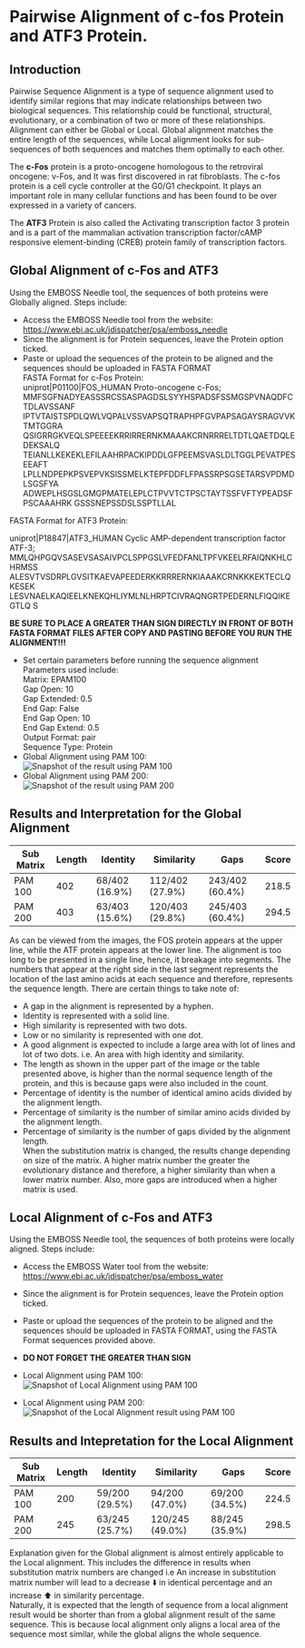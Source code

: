 # Pairwise Alignment of c-fos Protein and ATF3 Protein.
## Introduction
Pairwise Sequence Alignment is a type of sequence alignment used to identify similar regions that may indicate relationships between two biological sequences. This relationship could be functional, structural, evolutionary, or a combination of two or more of these relationships.
Alignment can either be Global or Local. Global alignment matches the entire length of the sequences, while Local alignment looks for sub-sequences of both sequences and matches them optimally to each other.  
  
  The **c-Fos** protein is a proto-oncogene homologous to the retroviral oncogene: v-Fos, and It was first discovered in rat fibroblasts.
The c-fos protein is a cell cycle controller at the G0/G1 checkpoint. 
It plays an important role in many cellular functions and has been found to be over expressed in a variety of cancers.  
  
  The **ATF3** Protein is also called the Activating transcription factor 3 protein and is a part of the mammalian activation transcription factor/cAMP responsive element-binding (CREB) protein family of transcription factors.

## Global Alignment of c-Fos and ATF3
Using the EMBOSS Needle tool, the sequences of both proteins were Globally aligned. 
Steps include:  
* Access the EMBOSS Needle tool from the website: https://www.ebi.ac.uk/jdispatcher/psa/emboss_needle
* Since the alignment is for Protein sequences, leave the Protein option ticked.
* Paste or upload the sequences of the protein to be aligned and the sequences should be uploaded in FASTA FORMAT  
  FASTA Format for c-Fos Protein:   
  uniprot|P01100|FOS_HUMAN Proto-oncogene c-Fos;
MMFSGFNADYEASSSRCSSASPAGDSLSYYHSPADSFSSMGSPVNAQDFCTDLAVSSANF
IPTVTAISTSPDLQWLVQPALVSSVAPSQTRAPHPFGVPAPSAGAYSRAGVVKTMTGGRA
QSIGRRGKVEQLSPEEEEKRRIRRERNKMAAAKCRNRRRELTDTLQAETDQLEDEKSALQ
TEIANLLKEKEKLEFILAAHRPACKIPDDLGFPEEMSVASLDLTGGLPEVATPESEEAFT
LPLLNDPEPKPSVEPVKSISSMELKTEPFDDFLFPASSRPSGSETARSVPDMDLSGSFYA
ADWEPLHSGSLGMGPMATELEPLCTPVVTCTPSCTAYTSSFVFTYPEADSFPSCAAAHRK
GSSSNEPSSDSLSSPTLLAL  

FASTA Format for ATF3 Protein:  

  uniprot|P18847|ATF3_HUMAN Cyclic AMP-dependent transcription factor ATF-3;
MMLQHPGQVSASEVSASAIVPCLSPPGSLVFEDFANLTPFVKEELRFAIQNKHLCHRMSS
ALESVTVSDRPLGVSITKAEVAPEEDERKKRRRERNKIAAAKCRNKKKEKTECLQKESEK
LESVNAELKAQIEELKNEKQHLIYMLNLHRPTCIVRAQNGRTPEDERNLFIQQIKEGTLQ
S

**BE SURE TO PLACE A GREATER THAN SIGN DIRECTLY IN FRONT OF BOTH FASTA FORMAT FILES AFTER COPY AND PASTING BEFORE YOU RUN THE ALIGNMENT!!!** 
 
 * Set certain parameters before running the sequence alignment  
 Parameters used include:  
 Matrix: EPAM100  
 Gap Open: 10  
 Gap Extended: 0.5  
 End Gap: False  
 End Gap Open: 10  
 End Gap Extend: 0.5  
 Output Format: pair  
 Sequence Type: Protein
* Global Alignment using PAM 100:
![Snapshot of the result using PAM 100](https://github.com/Onaho-Pascal/Bioinformatics-Projects/assets/156159318/80496bff-e43f-479b-8986-f8067bc07c2f)
* Global Alignment using PAM 200:
![Snapshot of the result using PAM 200](https://github.com/Onaho-Pascal/Bioinformatics-Projects/assets/156159318/9c852c6f-3bcb-4e95-a655-52324f4a192f)

## Results and Interpretation for the Global Alignment 
| Sub Matrix | Length | Identity | Similarity | Gaps | Score |
|------------|--------|----------|------------|------|-------|
|  PAM 100   |   402  |68/402 (16.9%)| 112/402 (27.9%) | 243/402 (60.4%) | 218.5 |
|  PAM 200   |   403  |63/403 (15.6%)| 120/403 (29.8%) | 245/403 (60.4%) | 294.5 |  

As can be viewed from the images, the FOS protein appears at the upper line, while the ATF protein appears at the lower line. The alignment is too long to be presented in a single line, hence, it breakage into segments. The numbers that appear at the right side in the last segment represents the location of the last amino acids at each sequence and therefore, represents the sequence length. There are certain things to take note of:
* A gap in the alignment is represented by a hyphen.
* Identity is represented with a solid line.
* High similarity is represented with two dots.
* Low or no similarity is represented with one dot.
* A good alignment is expected to include a large area with lot of lines and lot of two dots. i.e. An area with high identity and similarity.
* The length as shown in the upper part of the image or the table presented above, is higher than the normal sequence length of the protein, and this is because gaps were also included in the count.
* Percentage of identity is the number of identical amino acids divided by the alignment length.
* Percentage of similarity is the number of similar amino acids divided by the alignment length.
* Percentage of similarity is the number of gaps divided by the alignment length.  
When the substitution matrix is changed, the results change depending on size of the matrix. A higher matrix number the greater the evolutionary distance and therefore, a higher similarity than when a lower matrix number. Also, more gaps are introduced when a higher matrix is used.
## Local Alignment of c-Fos and ATF3 
Using the EMBOSS Needle tool, the sequences of both proteins were locally aligned. 
Steps include:
* Access the EMBOSS Water tool from the website: https://www.ebi.ac.uk/jdispatcher/psa/emboss_water
* Since the alignment is for Protein sequences, leave the Protein option ticked.
* Paste or upload the sequences of the protein to be aligned and the sequences should be uploaded in FASTA FORMAT, using the FASTA Format sequences provided above.
* **DO NOT FORGET THE GREATER THAN SIGN**
* Local Alignment using PAM 100:
  ![Snapshot of Local Alignment using PAM 100](https://github.com/Onaho-Pascal/Bioinformatics-Projects/assets/156159318/3a3ab95f-4cf6-4f83-9769-71a9a28ffe91)
  
* Local Alignment using PAM 200:
 ![Snapshot of the Local Alignment result using PAM 100](https://github.com/Onaho-Pascal/Bioinformatics-Projects/assets/156159318/b3e5d117-413a-4cb1-9c3f-1254ca5ae0c6)

## Results and Intepretation for the Local Alignment
| Sub Matrix | Length | Identity | Similarity | Gaps | Score |
|------------|--------|----------|------------|------|-------|
|  PAM 100   |  200   | 59/200 (29.5%) | 94/200 (47.0%) | 69/200 (34.5%) | 224.5 |
|  PAM 200   |  245   | 63/245 (25.7%) | 120/245 (49.0%) | 88/245 (35.9%) | 298.5 |  

Explanation given for the Global alignment is almost entirely applicable to the Local alignment. This includes the difference in results when substitution matrix numbers are changed i.e An increase in substitution matrix number will lead to a decrease ⬇️ in identical percentage and an increase ⬆️ in similarity percentage.  
Naturally, it is expected that the length of sequence from a local alignment result would be shorter than from a global alignment result of the same sequence. This is because local alignment only aligns a local area of the sequence most similar, while the global aligns the whole sequence.
